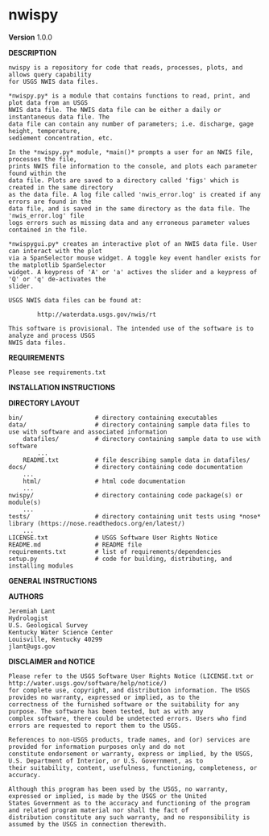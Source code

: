 nwispy
======

**Version**
1.0.0

**DESCRIPTION**	

	nwispy is a repository for code that reads, processes, plots, and allows query capability 
	for USGS NWIS data files.

	*nwispy.py* is a module that contains functions to read, print, and plot data from an USGS 
	NWIS data file. The NWIS data file can be either a daily or instantaneous data file. The 
	data file can contain any number of parameters; i.e. discharge, gage height, temperature, 
	sediement concentration, etc.
	
	In the *nwispy.py* module, *main()* prompts a user for an NWIS file, processes the file, 
	prints NWIS file information to the console, and plots each parameter found within the 
	data file. Plots are saved to a directory called 'figs' which is created in the same directory 
	as the data file. A log file called 'nwis_error.log' is created if any errors are found in the 
	data file, and is saved in the same directory as the data file. The 'nwis_error.log' file 
	logs errors such as missing data and any erroneous parameter values contained in the file. 
	
	*nwispygui.py* creates an interactive plot of an NWIS data file. User can interact with the plot
	via a SpanSelector mouse widget. A toggle key event handler exists for the matplotlib SpanSelector 
	widget. A keypress of 'A' or 'a' actives the slider and a keypress of 'Q' or 'q' de-activates the 
	slider.
	
	USGS NWIS data files can be found at: 
	
			http://waterdata.usgs.gov/nwis/rt

	This software is provisional. The intended use of the software is to analyze and process USGS 
	NWIS data files.

**REQUIREMENTS**

	Please see requirements.txt
	
**INSTALLATION INSTRUCTIONS**

**DIRECTORY LAYOUT**

	bin/					# directory containing executables
	data/					# directory containing sample data files to use with software and associated information
		datafiles/			# directory containing sample data to use with software
			...
		README.txt			# file describing sample data in datafiles/
	docs/					# directory containing code documentation
		...
		html/				# html code documentation
		...
	nwispy/					# directory containing code package(s) or module(s)
		...
	tests/					# directory containing unit tests using *nose* library (https://nose.readthedocs.org/en/latest/)
		...
	LICENSE.txt				# USGS Software User Rights Notice
	README.md				# README file
	requirements.txt		# list of requirements/dependencies 
	setup.py				# code for building, distributing, and installing modules
	
**GENERAL INSTRUCTIONS**
	
**AUTHORS**

	Jeremiah Lant
	Hydrologist 
	U.S. Geological Survey
	Kentucky Water Science Center
	Louisville, Kentucky 40299
	jlant@ugs.gov
	
**DISCLAIMER and NOTICE**

	Please refer to the USGS Software User Rights Notice (LICENSE.txt or http://water.usgs.gov/software/help/notice/)
	for complete use, copyright, and distribution information. The USGS provides no warranty, expressed or implied, as to the
	correctness of the furnished software or the suitability for any purpose. The software has been tested, but as with any
	complex software, there could be undetected errors. Users who find errors are requested to report them to the USGS.

	References to non-USGS products, trade names, and (or) services are provided for information purposes only and do not
	constitute endorsement or warranty, express or implied, by the USGS, U.S. Department of Interior, or U.S. Government, as to
	their suitability, content, usefulness, functioning, completeness, or accuracy.

	Although this program has been used by the USGS, no warranty, expressed or implied, is made by the USGS or the United
	States Government as to the accuracy and functioning of the program and related program material nor shall the fact of
	distribution constitute any such warranty, and no responsibility is assumed by the USGS in connection therewith.
